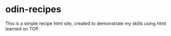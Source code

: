 # odin-recipes

This is a simple recipe html site, created to demonstrate my skills using html learned on TOP